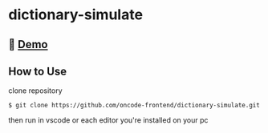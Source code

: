# dictionary-simulate

## 🔴 [Demo](https://oncode-frontend.github.io/dictionary-simulate/)

## How to Use

clone repository
```
$ git clone https://github.com/oncode-frontend/dictionary-simulate.git
```

then run in vscode or each editor you're installed on your pc
